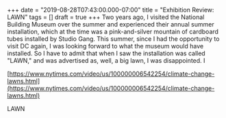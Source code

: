 +++
date = "2019-08-28T07:43:00.000-07:00"
title = "Exhibition Review: LAWN"
tags = []
draft = true
+++
Two years ago, I visited the National Building Museum over the summer and experienced their annual summer installation, which at the time was a pink-and-silver mountain of cardboard tubes installed by Studio Gang.  This summer, since I had the opportunity to visit DC again, I was looking forward to what the museum would have installed.  So I have to admit that when I saw the installation was called "LAWN," and was advertised as, well, a big lawn, I was disappointed.  I

[https://www.nytimes.com/video/us/100000006542254/climate-change-lawns.html](https://www.nytimes.com/video/us/100000006542254/climate-change-lawns.html)

LAWN
